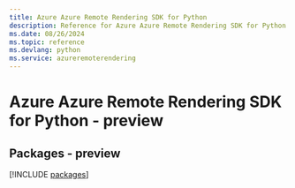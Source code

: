 ```yaml
---
title: Azure Azure Remote Rendering SDK for Python
description: Reference for Azure Azure Remote Rendering SDK for Python
ms.date: 08/26/2024
ms.topic: reference
ms.devlang: python
ms.service: azureremoterendering
---
```

# Azure Azure Remote Rendering SDK for Python - preview
## Packages - preview
[!INCLUDE [packages](azure-remote-rendering-index.md)]